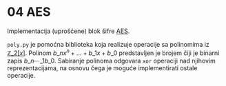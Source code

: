 # 04 AES

Implementacija (uprošćene) blok šifre
[AES](http://poincare.matf.bg.ac.rs/~ivan.drecun/kripto/skripta_zivkovic.pdf#page=27).

`poly.py` je pomoćna biblioteka koja realizuje operacije sa polinomima iz
[$\mathbb{Z}\_{2}[x]$](poincare.matf.bg.ac.rs/~ivan.drecun/kripto/skripta_zivkovic.pdf#page=24).
Polinom $b\_nx^n + \dots + b\_1x + b\_0$ predstavljen je brojem čiji je binarni
zapis $b\_n\dotsb\_1b\_0$. Sabiranje polinoma odgovara `xor` operaciji nad
njihovim reprezentacijama, na osnovu čega je moguće implementirati ostale
operacije. 
